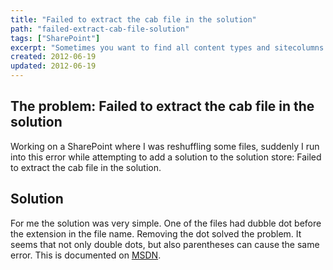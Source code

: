 ```yaml
---
title: "Failed to extract the cab file in the solution"
path: "failed-extract-cab-file-solution"
tags: ["SharePoint"]
excerpt: "Sometimes you want to find all content types and sitecolumns you created in SharePoint. A simple way to acomplish this is the use of PowerShell. Conditional in this script is that all my custom content types and sitecolumns belong to the same group."
created: 2012-06-19
updated: 2012-06-19
---
```


## The problem: Failed to extract the cab file in the solution

Working on a SharePoint where I was reshuffling some files, suddenly I run into this error while attempting to add a solution to the solution store: Failed to extract the cab file in the solution.

## Solution

For me the solution was very simple. One of the files had dubble dot before the extension in the file name. Removing the dot solved the problem. It seems that not only double dots, but also parentheses can cause the same error. This is documented on [MSDN](http://msdn.microsoft.com/en-us/library/ee330922.aspx).

